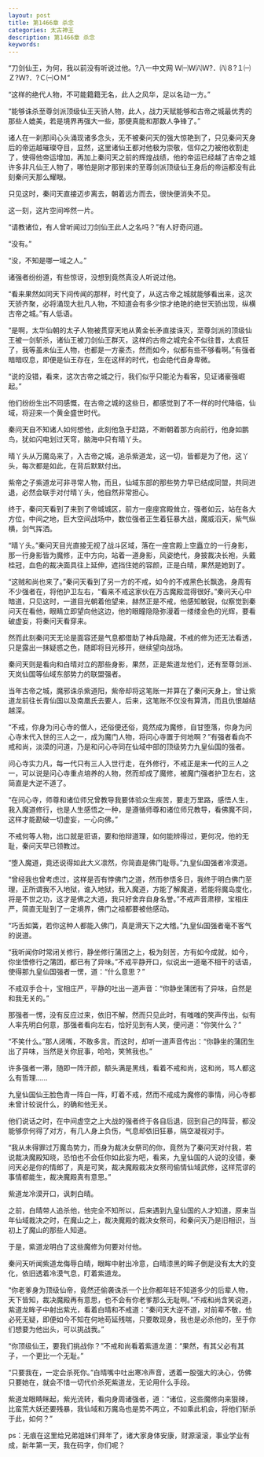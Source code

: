 ```yaml
---
layout: post
title: 第1466章 杀念
categories: 太古神王
description: 第1466章 杀念
keywords:
---
```


“刀剑仙王，为何，我以前没有听说过他。?八一中文网  Ｗ㈠Ｗ㈧Ｗ?．㈧８?１㈠Ｚ?Ｗ?．?Ｃ㈠ＯＭ”

“这样的绝代人物，不可能籍籍无名，此人之风华，足以名动一方。”

“能够诛杀至尊剑派顶级仙王天骄人物，此人，战力天赋能够和古帝之城最优秀的那些人媲美，若是境界再强大一些，那便真能和那数人争锋了。”

诸人在一刹那间心头涌现诸多念头，无不被秦问天的强大惊艳到了，只见秦问天身后的帝运越璀璨夺目，显然，这里诸仙王都对他极为崇敬，信仰之力被他收割走了，使得他帝运增加，再加上秦问天之前的辉煌战绩，他的帝运已经越了古帝之城许多非凡仙王人物了，哪怕是刚才那到来的至尊剑派顶级仙王身后的帝运都没有此刻秦问天那么耀眼。

只见这时，秦问天直接迈步离去，朝着远方而去，很快便消失不见。

这一刻，这片空间哗然一片。

“请教诸位，有人曾听闻过刀剑仙王此人之名吗？”有人好奇问道。

“没有。”

“没，不知是哪一域之人。”

诸强者纷纷道，有些惊讶，没想到竟然真没人听说过他。

“看来果然如同天下间传闻的那样，时代变了，从这古帝之城就能够看出来，这次天骄齐聚，必将涌现大批凡人物，不知道会有多少惊才绝艳的绝世天骄出现，纵横古帝之城。”有人低语。

“是啊，太华仙朝的太子人物被贯穿天地从黄金长矛直接诛灭，至尊剑派的顶级仙王被一剑斩杀，诸仙王被刀剑仙王群灭，这样的古帝之城完全不似往昔，太疯狂了，我等虽未仙王人物，也都是一方豪杰，然而如今，似都有些不够看啊。”有强者暗暗叹息，即便是仙王存在，生在这样的时代，也会绝代自身卑微。

“说的没错，看来，这次古帝之城之行，我们似乎只能沦为看客，见证诸豪强崛起。”

他们纷纷生出不同感慨，在古帝之城的这些日，都感觉到了不一样的时代降临，仙域，将迎来一个黄金盛世时代。

秦问天自不知诸人如何想他，此刻他急于赶路，不断朝着那方向前行，他身如鹏鸟，犹如闪电划过天穹，脑海中只有晴丫头。

晴丫头从万魔岛来了，入古帝之城，追杀紫道龙，这一切，皆都是为了他，这丫头，每次都是如此，在背后默默付出。

紫帝之子紫道龙可非寻常人物，而且，仙域东部的那些势力早已结成同盟，共同进退，必然会联手对付晴丫头，他自然非常担心。

终于，秦问天看到了来到了帝城城区，前方一座座宫殿耸立，强者如云，站在各大方位，中间之地，巨大空间战场中，数位强者正生着狂暴大战，魔威滔天，紫气纵横，剑气挥洒。

“晴丫头。”秦问天目光直接无视了战斗区域，落在一座宫殿上空矗立的一行身影，那一行身影皆为魔修，正中方向，站着一道身影，风姿绝代，身披裁决长袍，头戴桂冠，血色的裁决面具往上延伸，遮挡住她的容颜，正是白晴，果然是她到了。

“这贼和尚也来了。”秦问天看到了另一方的不戒，如今的不戒黑色长飘逸，身周有不少强者在，将他护卫左右，“看来不戒这家伙在万古魔殿混得很好。”秦问天心中暗道，只见这时，一道目光朝着他望来，赫然正是不戒，他感知敏锐，似察觉到秦问天在看他，眼睛立即望向他这边，他的眼瞳隐隐弥漫着一缕缕金色的光辉，要看破虚妄，将秦问天看穿来。

然而此刻秦问天无论是面容还是气息都借助了神兵隐藏，不戒的修为还无法看透，只是露出一抹疑惑之色，随即将目光移开，继续望向战场。

秦问天则是看向和白晴对立的那些身影，果然，正是紫道龙他们，还有至尊剑派、天岚仙国等仙域东部势力的联盟强者。

当年古帝之城，魔邪诛杀紫道阳，紫帝却将这笔账一并算在了秦问天身上，曾让紫道龙前往长青仙国以及南凰氏去要人，后来，这笔账不仅没有算清，而且仇恨越结越深。

“不戒，你身为问心寺的僧人，还俗便还俗，竟然成为魔修，自甘堕落，你身为问心寺末代入世的三人之一，成为魔门人物，将问心寺置于何地啊？”有强者看向不戒和尚，淡漠的问道，乃是和问心寺同在仙域中部的顶级势力九皇仙国的强者。

问心寺实力凡，每一代只有三人入世行走，在外修行，不戒正是末一代的三人之一，可以说是问心寺重点培养的人物，然而却成了魔修，被魔门强者护卫左右，这简直是大逆不道了。

“在问心寺，师尊和诸位师兄曾教导我要体验众生疾苦，要走万里路，感悟人生，我入魔道修行，也是人生感悟之一种，是遵循师尊和诸位师兄教导，看佛魔不同，这样才能勘破一切虚妄，一心向佛。”

不戒何等人物，出口就是诳语，要和他辩道理，如何能辨得过，更何况，他的无耻，秦问天早已领教过。

“堕入魔道，竟还说得如此大义凛然，你简直是佛门耻辱。”九皇仙国强者冷漠道。

“曾经我也曾考虑过，这样是否有悖佛门之道，然而参悟多日，我终于明白佛门至理，正所谓我不入地狱，谁入地狱，我入魔道，方能了解魔道，若能将魔岛度化，将是不世之功，这才是佛之大道，我只好舍弃自身名誉。”不戒声音肃穆，宝相庄严，简直无耻到了一定境界，佛门之祖都要被他感动。

“巧舌如簧，若你这种人都能入佛门，真是滑天下之大稽。”九皇仙国强者毫不客气的说道。

“我听闻你时常闭关修行，静坐修行蒲团之上，极为刻苦，方有如今成就，如今，你坐悟修行之蒲团，都已有了异味。”不戒平静开口，似说出一道毫不相干的话语，使得那九皇仙国强者一愣，道：“什么意思？”

不戒双手合十，宝相庄严，平静的吐出一道声音：“你静坐蒲团有了异味，自然是和我无关的。”

那强者一愣，没有反应过来，依旧不解，然而只见此时，有嗤嗤的笑声传出，似有人率先明白何意，那强者看向左右，恰好见到有人笑，便问道：“你笑什么？”

“不笑什么。”那人闭嘴，不敢多言。而这时，却听一道声音传出：“你静坐的蒲团生出了异味，当然是关你屁事，哈哈，笑煞我也。”

许多强者一滞，随即一阵汗颜，额头满是黑线，看着不戒和尚，这和尚，骂人都这么有哲理……

九皇仙国仙王脸色青一阵白一阵，盯着不戒，然而不戒成为魔修的事情，问心寺都未曾计较说什么，的确和他无关。

他们说话之时，在中间虚空之上大战的强者终于各自后退，回到自己的阵营，都没能够奈何得了对方，有几人身上负伤，气息却依旧狂暴，隔空凝视对手。

“我从未得罪过万魔岛势力，而身为裁决女祭司的你，竟然为了秦问天对付我，若说裁决魔殿知晓，恐怕也不会任你如此妄为吧，看来，九皇仙国的人说的没错，秦问天必是你的情郎了，真是可笑，裁决魔殿裁决女祭司偷情仙域武修，这样荒谬的事情都能生，裁决魔殿真有意思。”

紫道龙冷漠开口，讽刺白晴。

之前，白晴带人追杀他，他完全不知所以，后来遇到九皇仙国的人才知道，原来当年仙域裁决之时，在魔山之上，裁决魔殿的裁决女祭司，和秦问天乃是旧相识，当初上了魔山的那些人知道。

于是，紫道龙明白了这些魔修为何要对付他。

秦问天听闻紫道龙侮辱白晴，眼眸中射出冷意，白晴漆黑的眸子倒是没有太大的变化，依旧透着冷漠气息，盯着紫道龙。

“你老爹身为顶级仙帝，竟然还偷袭诛杀一个比你都年轻不知道多少的后辈人物，天下皆知，裁决魔殿再有意思，也不会有你老爹那么无耻啊。”不戒和尚含笑说道，紫道龙眸子中射出紫光，看着白晴和不戒道：“秦问天大逆不道，对前辈不敬，他必死无疑，即便如今不知在何地苟延残喘，只要敢现身，我也是必杀他的，至于你们想要为他出头，可以挑战我。”

“你顶级仙王，要我们挑战你？”不戒和尚看着紫道龙道：“果然，有其父必有其子，一个更比一个无耻。”

“只要我在，一定会杀死你。”白晴嘴中吐出寒冷声音，透着一股强大的决心，仿佛只要她在，就会不惜一切代价杀死紫道龙，无论用什么手段。

紫道龙眼睛眯起，紫光流转，看向身周诸强者，道：“诸位，这些魔修向来狠辣，比蛮荒大妖还要残暴，我仙域和万魔岛也是势不两立，不如乘此机会，将他们斩杀于此，如何？”

ps：无痕在这里给兄弟姐妹们拜年了，诸大家身体安康，财源滚滚，事业学业有成，新年第一天，我在码字，你们呢？
